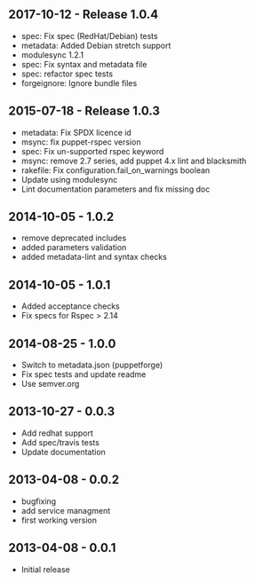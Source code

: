## 2017-10-12 - Release 1.0.4
* spec: Fix spec (RedHat/Debian) tests
* metadata: Added Debian stretch support
* modulesync 1.2.1
* spec: Fix syntax and metadata file
* spec: refactor spec tests
* forgeignore: Ignore bundle files

## 2015-07-18 - Release 1.0.3
* metadata: Fix SPDX licence id
* msync: fix puppet-rspec version
* spec: Fix un-supported rspec keyword
* msync: remove 2.7 series, add puppet 4.x lint and blacksmith
* rakefile: Fix configuration.fail_on_warnings boolean
* Update using modulesync
* Lint documentation parameters and fix missing doc

## 2014-10-05 - 1.0.2
* remove deprecated includes
* added parameters validation
* added metadata-lint and syntax checks

## 2014-10-05 - 1.0.1
* Added acceptance checks
* Fix specs for Rspec > 2.14

## 2014-08-25 - 1.0.0
* Switch to metadata.json (puppetforge)
* Fix spec tests and update readme
* Use semver.org

## 2013-10-27 - 0.0.3
* Add redhat support
* Add spec/travis tests
* Update documentation

## 2013-04-08 - 0.0.2
* bugfixing
* add service managment
* first working version

## 2013-04-08 - 0.0.1
* Initial release
